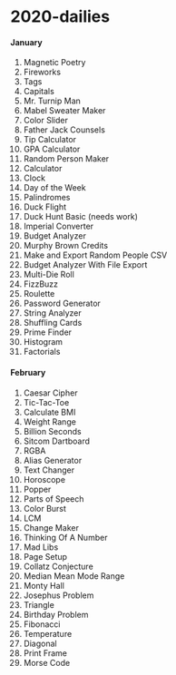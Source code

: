 # 2020-dailies

#### January
   1. Magnetic Poetry
   2. Fireworks
   3. Tags
   4. Capitals
   5. Mr. Turnip Man
   6. Mabel Sweater Maker
   7. Color Slider
   8. Father Jack Counsels
   9. Tip Calculator
   10. GPA Calculator
   11. Random Person Maker
   12. Calculator
   13. Clock
   14. Day of the Week
   15. Palindromes
   16. Duck Flight
   17. Duck Hunt Basic (needs work)
   18. Imperial Converter
   19. Budget Analyzer
   20. Murphy Brown Credits
   21. Make and Export Random People CSV
   22. Budget Analyzer With File Export
   23. Multi-Die Roll
   24. FizzBuzz
   25. Roulette
   26. Password Generator
   27. String Analyzer
   28. Shuffling Cards
   29. Prime Finder
   30. Histogram
   31. Factorials


#### February
   1. Caesar Cipher
   2. Tic-Tac-Toe
   3. Calculate BMI
   4. Weight Range
   5. Billion Seconds
   6. Sitcom Dartboard
   7. RGBA
   8. Alias Generator
   9. Text Changer
   10. Horoscope
   11. Popper
   12. Parts of Speech
   13. Color Burst
   14. LCM
   15. Change Maker
   16. Thinking Of A Number
   17. Mad Libs
   18. Page Setup
   19. Collatz Conjecture
   20. Median Mean Mode Range
   21. Monty Hall
   22. Josephus Problem
   23. Triangle
   24. Birthday Problem
   25. Fibonacci
   26. Temperature
   27. Diagonal
   28. Print Frame
   29. Morse Code
